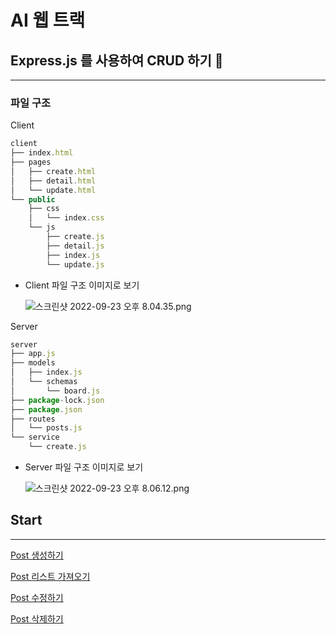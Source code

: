 # AI 웹 트랙

## Express.js 를 사용하여 CRUD 하기 💫

---

### 파일 구조

Client

```jsx
client
├── index.html
├── pages
│   ├── create.html
│   ├── detail.html
│   └── update.html
└── public
    ├── css
    │   └── index.css
    └── js
        ├── create.js
        ├── detail.js
        ├── index.js
        └── update.js
```

- Client 파일 구조 이미지로 보기
    
    ![스크린샷 2022-09-23 오후 8.04.35.png](AI%20%E1%84%8B%E1%85%B0%E1%86%B8%20%E1%84%90%E1%85%B3%E1%84%85%E1%85%A2%E1%86%A8%207bef6cccec374665be99ba5412874fb7/%25EC%258A%25A4%25ED%2581%25AC%25EB%25A6%25B0%25EC%2583%25B7_2022-09-23_%25EC%2598%25A4%25ED%259B%2584_8.04.35.png)
    

Server

```jsx
server
├── app.js
├── models
│   ├── index.js
│   └── schemas
│       └── board.js
├── package-lock.json
├── package.json
├── routes
│   └── posts.js
└── service
    └── create.js
```

- Server 파일 구조 이미지로 보기
    
    ![스크린샷 2022-09-23 오후 8.06.12.png](AI%20%E1%84%8B%E1%85%B0%E1%86%B8%20%E1%84%90%E1%85%B3%E1%84%85%E1%85%A2%E1%86%A8%207bef6cccec374665be99ba5412874fb7/%25EC%258A%25A4%25ED%2581%25AC%25EB%25A6%25B0%25EC%2583%25B7_2022-09-23_%25EC%2598%25A4%25ED%259B%2584_8.06.12.png)
    

## Start

---

[Post 생성하기](AI%20%E1%84%8B%E1%85%B0%E1%86%B8%20%E1%84%90%E1%85%B3%E1%84%85%E1%85%A2%E1%86%A8%207bef6cccec374665be99ba5412874fb7/Post%20%E1%84%89%E1%85%A2%E1%86%BC%E1%84%89%E1%85%A5%E1%86%BC%E1%84%92%E1%85%A1%E1%84%80%E1%85%B5%202ea41ab3549149f4947437945ae750d3.md)

[Post 리스트 가져오기](AI%20%E1%84%8B%E1%85%B0%E1%86%B8%20%E1%84%90%E1%85%B3%E1%84%85%E1%85%A2%E1%86%A8%207bef6cccec374665be99ba5412874fb7/Post%20%E1%84%85%E1%85%B5%E1%84%89%E1%85%B3%E1%84%90%E1%85%B3%20%E1%84%80%E1%85%A1%E1%84%8C%E1%85%A7%E1%84%8B%E1%85%A9%E1%84%80%E1%85%B5%20162fc5b8370d4f31afa27becea34688c.md)

[Post 수정하기](AI%20%E1%84%8B%E1%85%B0%E1%86%B8%20%E1%84%90%E1%85%B3%E1%84%85%E1%85%A2%E1%86%A8%207bef6cccec374665be99ba5412874fb7/Post%20%E1%84%89%E1%85%AE%E1%84%8C%E1%85%A5%E1%86%BC%E1%84%92%E1%85%A1%E1%84%80%E1%85%B5%2035e97c3aa683468481548411b28c5eff.md)

[Post 삭제하기](AI%20%E1%84%8B%E1%85%B0%E1%86%B8%20%E1%84%90%E1%85%B3%E1%84%85%E1%85%A2%E1%86%A8%207bef6cccec374665be99ba5412874fb7/Post%20%E1%84%89%E1%85%A1%E1%86%A8%E1%84%8C%E1%85%A6%E1%84%92%E1%85%A1%E1%84%80%E1%85%B5%20b8c346dbf99540578e91d284a6cce54d.md)